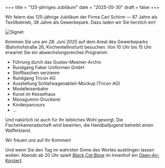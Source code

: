 +++
title = "125-jähriges Jubiläum"
date = "2025-05-30"
draft = false
+++

Wir feiern das 125-jährige Jubiläum der Firma Carl Schirm — 87 Jahre als Textilbetrieb, 38 Jahre als Gewerbepark. Dazu laden wir Sie herzlich ein!

![Signet](/images/aktuelles/signet_jubilaeum_v2_klein.png)

Kommen Sie uns am *28. Juni 2025* auf dem Areal des Gewerbeparks (Bahnhofstraße 26, Kirchentellinsfurt) besuchen. Von 10 Uhr bis 15 Uhr erwartet Sie ein abwechslungsreiches Programm:

- Führung durch das Gustav-Mesmer-Archiv
- Rundgang Faber Uniformen GmbH
- Stofftaschen verzieren
- Rundgang Tricon AG
- Ausstellung Schlafwagenabteil-Mockup (Tricon AG)
- Modelleisenbahn
- Kunst im Kesselhaus
- Moosgummi-Druckerei 
- Kinderparcours
- ...

Und natürlich ist auch für Ihr leibliches Wohl gesorgt. Die Fischerkameradschaft wird bewirten, die Handballjugend betreibt einen Waffelstand.

Wir freuen uns auf Ihr Kommen!

Und wenn Sie den Tag im wahrsten Sinne des Wortes ausklingen lassen wollen: Abends ab 20 Uhr spielt [*Black Cat Bone*](https://www.black-cat-bone.com) im Innenhof ein [Open-Air-Konzert](https://www.carl-schirm.de/aktuelles/openair2025/). 
